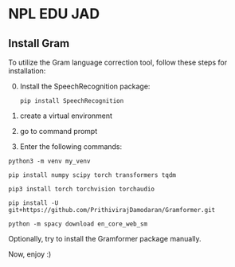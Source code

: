 
# NPL EDU JAD

## Install Gram

To utilize the Gram language correction tool, follow these steps for installation:

0. Install the SpeechRecognition package:
   ```shell
   pip install SpeechRecognition
   ```
1. create a virtual environment

2. go to command prompt

3. Enter the following commands: 

```shell
python3 -m venv my_venv

pip install numpy scipy torch transformers tqdm

pip3 install torch torchvision torchaudio

pip install -U git+https://github.com/PrithivirajDamodaran/Gramformer.git

python -m spacy download en_core_web_sm
```

Optionally, try to install the Gramformer package manually.

Now, enjoy :)
